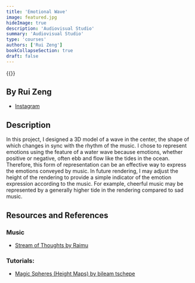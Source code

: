```yaml
---
title: 'Emotional Wave'
image: featured.jpg
hideImage: true
description: 'Audiovisual Studio'
summary: 'Audiovisual Studio'
type: 'courses'
authors: ['Rui Zeng']
bookCollapseSection: true
draft: false
---
```


{{<vimeo id="881224653" class="video">}}

## By Rui Zeng

- [Instagram](https://instagram.com/raeruiiiiiii)

## Description

In this project, I designed a 3D model of a wave in the center, the shape of which changes in sync with the rhythm of the music. I chose to represent emotions using the feature of a water wave because emotions, whether positive or negative, often ebb and flow like the tides in the ocean. Therefore, this form of representation can be an effective way to express the emotions conveyed by music. In future rendering, I may adjust the height of the rendering to provide a simple indicator of the emotion expression according to the music. For example, cheerful music may be represented by a generally higher tide in the rendering compared to sad music.

## Resources and References

### Music

- [Stream of Thoughts by Raimu](https://raimu.ch)

### Tutorials:

- [Magic Spheres (Height Maps) by bileam tschepe](https://www.youtube.com/watch?v=pEp6XiAf8cA&t=666s)